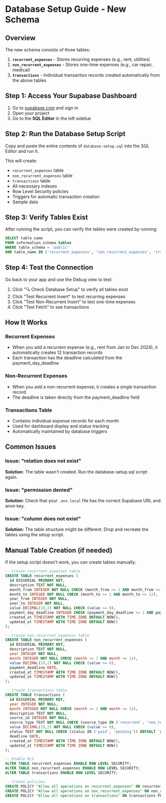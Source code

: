 # Database Setup Guide - New Schema

## Overview

The new schema consists of three tables:

1. **`recurrent_expenses`** - Stores recurring expenses (e.g., rent, utilities)
2. **`non_recurrent_expenses`** - Stores one-time expenses (e.g., car repair, medical)
3. **`transactions`** - Individual transaction records created automatically from the above tables

## Step 1: Access Your Supabase Dashboard

1. Go to [supabase.com](https://supabase.com) and sign in
2. Open your project
3. Go to the **SQL Editor** in the left sidebar

## Step 2: Run the Database Setup Script

Copy and paste the entire contents of `database-setup.sql` into the SQL Editor and run it.

This will create:
- `recurrent_expenses` table
- `non_recurrent_expenses` table
- `transactions` table
- All necessary indexes
- Row Level Security policies
- Triggers for automatic transaction creation
- Sample data

## Step 3: Verify Tables Exist

After running the script, you can verify the tables were created by running:

```sql
SELECT table_name 
FROM information_schema.tables 
WHERE table_schema = 'public' 
AND table_name IN ('recurrent_expenses', 'non_recurrent_expenses', 'transactions');
```

## Step 4: Test the Connection

Go back to your app and use the Debug view to test:
1. Click "🔍 Check Database Setup" to verify all tables exist
2. Click "Test Recurrent Insert" to test recurring expenses
3. Click "Test Non-Recurrent Insert" to test one-time expenses
4. Click "Test Fetch" to see transactions

## How It Works

### Recurrent Expenses
- When you add a recurrent expense (e.g., rent from Jan to Dec 2024), it automatically creates 12 transaction records
- Each transaction has the deadline calculated from the payment_day_deadline

### Non-Recurrent Expenses
- When you add a non-recurrent expense, it creates a single transaction record
- The deadline is taken directly from the payment_deadline field

### Transactions Table
- Contains individual expense records for each month
- Used for dashboard display and status tracking
- Automatically maintained by database triggers

## Common Issues

### Issue: "relation does not exist"
**Solution**: The table wasn't created. Run the database-setup.sql script again.

### Issue: "permission denied"
**Solution**: Check that your `.env.local` file has the correct Supabase URL and anon key.

### Issue: "column does not exist"
**Solution**: The table structure might be different. Drop and recreate the tables using the setup script.

## Manual Table Creation (if needed)

If the setup script doesn't work, you can create tables manually:

```sql
-- Create recurrent_expenses table
CREATE TABLE recurrent_expenses (
  id BIGSERIAL PRIMARY KEY,
  description TEXT NOT NULL,
  month_from INTEGER NOT NULL CHECK (month_from >= 1 AND month_from <= 12),
  month_to INTEGER NOT NULL CHECK (month_to >= 1 AND month_to <= 12),
  year_from INTEGER NOT NULL,
  year_to INTEGER NOT NULL,
  value DECIMAL(10,2) NOT NULL CHECK (value >= 0),
  payment_day_deadline INTEGER CHECK (payment_day_deadline >= 1 AND payment_day_deadline <= 31),
  created_at TIMESTAMP WITH TIME ZONE DEFAULT NOW(),
  updated_at TIMESTAMP WITH TIME ZONE DEFAULT NOW()
);

-- Create non_recurrent_expenses table
CREATE TABLE non_recurrent_expenses (
  id BIGSERIAL PRIMARY KEY,
  description TEXT NOT NULL,
  year INTEGER NOT NULL,
  month INTEGER NOT NULL CHECK (month >= 1 AND month <= 12),
  value DECIMAL(10,2) NOT NULL CHECK (value >= 0),
  payment_deadline DATE,
  created_at TIMESTAMP WITH TIME ZONE DEFAULT NOW(),
  updated_at TIMESTAMP WITH TIME ZONE DEFAULT NOW()
);

-- Create transactions table
CREATE TABLE transactions (
  id BIGSERIAL PRIMARY KEY,
  year INTEGER NOT NULL,
  month INTEGER NOT NULL CHECK (month >= 1 AND month <= 12),
  description TEXT NOT NULL,
  source_id INTEGER NOT NULL,
  source_type TEXT NOT NULL CHECK (source_type IN ('recurrent', 'non_recurrent')),
  value DECIMAL(10,2) NOT NULL CHECK (value >= 0),
  status TEXT NOT NULL CHECK (status IN ('paid', 'pending')) DEFAULT 'pending',
  deadline DATE,
  created_at TIMESTAMP WITH TIME ZONE DEFAULT NOW(),
  updated_at TIMESTAMP WITH TIME ZONE DEFAULT NOW()
);

-- Enable RLS
ALTER TABLE recurrent_expenses ENABLE ROW LEVEL SECURITY;
ALTER TABLE non_recurrent_expenses ENABLE ROW LEVEL SECURITY;
ALTER TABLE transactions ENABLE ROW LEVEL SECURITY;

-- Create policies
CREATE POLICY "Allow all operations on recurrent_expenses" ON recurrent_expenses FOR ALL USING (true);
CREATE POLICY "Allow all operations on non_recurrent_expenses" ON non_recurrent_expenses FOR ALL USING (true);
CREATE POLICY "Allow all operations on transactions" ON transactions FOR ALL USING (true);
``` 